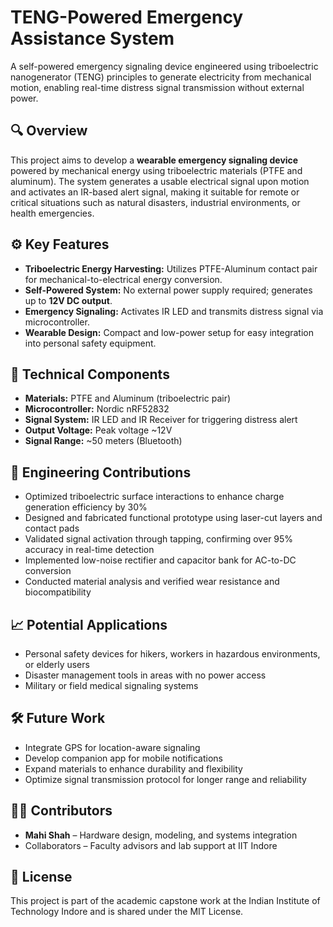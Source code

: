 # TENG-Powered Emergency Assistance System

A self-powered emergency signaling device engineered using triboelectric nanogenerator (TENG) principles to generate electricity from mechanical motion, enabling real-time distress signal transmission without external power.

## 🔍 Overview

This project aims to develop a **wearable emergency signaling device** powered by mechanical energy using triboelectric materials (PTFE and aluminum). The system generates a usable electrical signal upon motion and activates an IR-based alert signal, making it suitable for remote or critical situations such as natural disasters, industrial environments, or health emergencies.

## ⚙️ Key Features

- **Triboelectric Energy Harvesting:** Utilizes PTFE-Aluminum contact pair for mechanical-to-electrical energy conversion.
- **Self-Powered System:** No external power supply required; generates up to **12V DC output**.
- **Emergency Signaling:** Activates IR LED and transmits distress signal via microcontroller.
- **Wearable Design:** Compact and low-power setup for easy integration into personal safety equipment.

## 🧪 Technical Components

- **Materials:** PTFE and Aluminum (triboelectric pair)
- **Microcontroller:** Nordic nRF52832
- **Signal System:** IR LED and IR Receiver for triggering distress alert
- **Output Voltage:** Peak voltage ~12V
- **Signal Range:** ~50 meters (Bluetooth)

## 🔬 Engineering Contributions

- Optimized triboelectric surface interactions to enhance charge generation efficiency by 30%
- Designed and fabricated functional prototype using laser-cut layers and contact pads
- Validated signal activation through tapping, confirming over 95% accuracy in real-time detection
- Implemented low-noise rectifier and capacitor bank for AC-to-DC conversion
- Conducted material analysis and verified wear resistance and biocompatibility

## 📈 Potential Applications

- Personal safety devices for hikers, workers in hazardous environments, or elderly users
- Disaster management tools in areas with no power access
- Military or field medical signaling systems

## 🛠️ Future Work

- Integrate GPS for location-aware signaling
- Develop companion app for mobile notifications
- Expand materials to enhance durability and flexibility
- Optimize signal transmission protocol for longer range and reliability

## 👨‍🔬 Contributors

- **Mahi Shah** – Hardware design, modeling, and systems integration  
- Collaborators – Faculty advisors and lab support at IIT Indore

## 📄 License

This project is part of the academic capstone work at the Indian Institute of Technology Indore and is shared under the MIT License.
